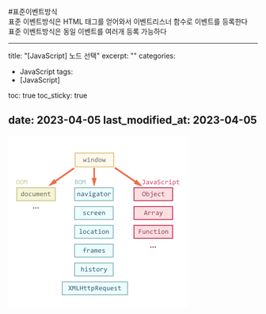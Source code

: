 #표준이벤트방식  
표준 이벤트방식은 HTML 태그를 얻어와서 이벤트리스너 함수로 이벤트를 등록한다  
표준 이벤트방식은 동일 이벤트를 여러개 등록 가능하다

---
title:  "[JavaScript] 노드 선택"
excerpt: ""
categories:
  - JavaScript
tags:
  - [JavaScript]

toc: true
toc_sticky: true
 
date: 2023-04-05
last_modified_at: 2023-04-05
---
![](/assets/img/dom.png)